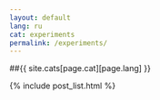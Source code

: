 ```yaml
---
layout: default
lang: ru
cat: experiments
permalink: /experiments/
---
```


##{{ site.cats[page.cat][page.lang] }}

{% include post_list.html %}